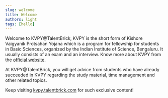 ```yaml
---
slug: welcome
title: Welcome
authors: light
tags: [hello]
---
```


Welcome to KVPY@TalentBrick, 
KVPY is the short form of Kishore Vaigyanik Protsahan Yojana which is a program for fellowship for students in Basic Sciences, organized by the Indian Institute of Science, Bengaluru.
It usually consists of an exam and an interview. Know more about KVPY from the [official website](http://www.kvpy.iisc.ernet.in).

At KVPY@TalentBrick, you will get advice from students who have already succeeded in KVPY regarding the study material, time management and other related topics.

Keep visiting [kvpy.talentbrick.com](/) for such exclusive content!